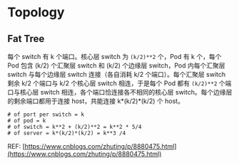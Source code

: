 # Topology

## Fat Tree



每个 switch 有 k 个端口。核心层 switch 为 `(k/2)**2`  个，Pod 有 k 个，每个 Pod 包含 (k/2) 个汇聚层 switch 和 (k/2) 个边缘层 switch，Pod 内每个汇聚层 switch 与每个边缘层 switch 连接（各自消耗 k/2 个端口）。每个汇聚层 switch 剩余 k/2 个端口与 k/2 个核心层 switch 相连，于是每个 Pod 都有 `(k/2)**2` 个端口与核心层 switch 相连，各个端口恰连接各不相同的核心层 switch。每个边缘层的剩余端口都用于连接 host，共能连接 k\*(k/2)\*(k/2) 个 host。

```
# of port per switch = k
# of pod = k
# of switch = k**2 + (k/2)**2 = k**2 * 5/4
# of server = k*(k/2)*(k/2) = k**3 /4
```

REF: [https://www.cnblogs.com/zhuting/p/8880475.html](https://www.cnblogs.com/zhuting/p/8880475.html)
